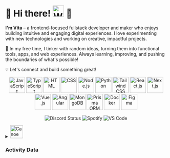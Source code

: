 # 🌸 Hi there! <img src="https://raw.githubusercontent.com/Tarikul-Islam-Anik/Animated-Fluent-Emojis/master/Emojis/Hand%20gestures/Waving%20Hand.png" alt="Waving Hand" width="35" height="35" /> 🌸

**I'm Vita** – a frontend-focused fullstack developer and maker who enjoys building intuitive and engaging digital experiences. I love experimenting with new technologies and working on creative, impactful projects.

🎀 In my free time, I tinker with random ideas, turning them into functional tools, apps, and web experiences. Always learning, improving, and pushing the boundaries of what's possible!

💡 Let's connect and build something great!

<p align="center">
  <img src="https://skillicons.dev/icons?i=js" title="JavaScript" width="50">
  <img src="https://skillicons.dev/icons?i=ts" title="TypeScript" width="50">
  <img src="https://skillicons.dev/icons?i=html" title="HTML" width="50">
  <img src="https://skillicons.dev/icons?i=css" title="CSS" width="50">
  <img src="https://skillicons.dev/icons?i=nodejs" title="Node.js" width="50">
  <img src="https://skillicons.dev/icons?i=py" title="Python" width="50">
  <img src="https://skillicons.dev/icons?i=tailwind" title="Tailwind CSS" width="50">
  <img src="https://skillicons.dev/icons?i=react" title="React.js" width="50">
  <img src="https://skillicons.dev/icons?i=nextjs" title="Next.js" width="50">
  <img src="https://skillicons.dev/icons?i=vue" title="Vue.js" width="50">
  <img src="https://skillicons.dev/icons?i=angular" title="Angular" width="50">
  <img src="https://skillicons.dev/icons?i=mongodb" title="MongoDB" width="50">
  <img src="https://skillicons.dev/icons?i=prisma" title="Prisma ORM" width="50">
  <img src="https://skillicons.dev/icons?i=docker" title="Docker" width="50">
  <img src="https://skillicons.dev/icons?i=figma" title="Figma" width="50">
</p>

<p align="center">
  <img src="https://raw.githubusercontent.com/vitatriutami/vitatriutami/main/discord-status.md" alt="Discord Status">
  <img src="https://raw.githubusercontent.com/vitatriutami/vitatriutami/main/spotify-status.md" alt="Spotify">
  <img src="https://raw.githubusercontent.com/vitatriutami/vitatriutami/main/vscode-status.md" alt="VS Code">
</p>





<details>
  <summary>
      <img src="https://raw.githubusercontent.com/Tarikul-Islam-Anik/Animated-Fluent-Emojis/master/Emojis/Travel%20and%20places/Canoe.png" alt="Canoe" width="40" height="40" />
      <h3>Activity Data</h3>
  </summary>

  <div align="center">
    <img align="center" src="http://github-profile-summary-cards.vercel.app/api/cards/profile-details?username=vitatriutami&theme=omni" height="150em" />
    &nbsp;&nbsp;
    <img height="150em" align="center" src="https://github-readme-stats.vercel.app/api/top-langs/?username=vitatriutami&title_color=ff78c4&text_color=e5f7ef&icon_color=526777&hide_border=true&bg_color=181621&langs_count=3" />
  </div>
</details>



